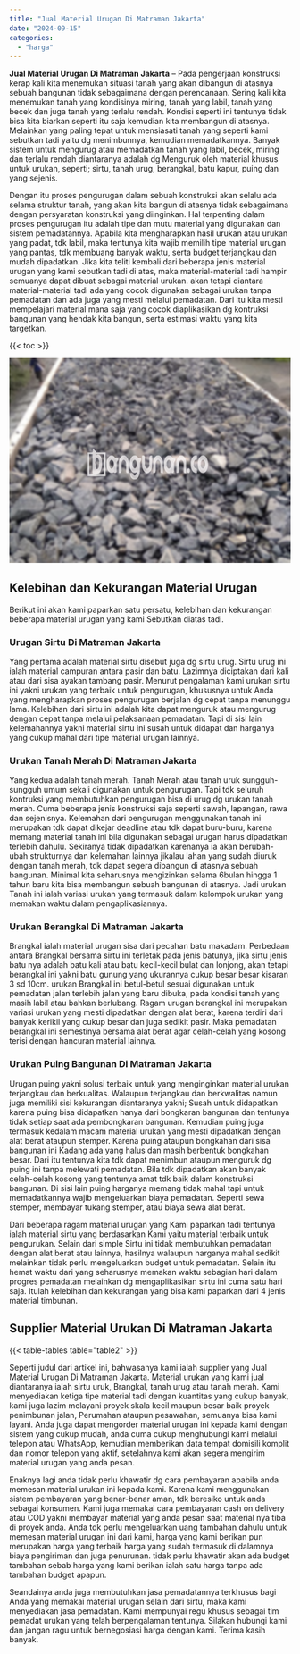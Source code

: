 ```yaml
---
title: "Jual Material Urugan Di Matraman Jakarta"
date: "2024-09-15"
categories: 
  - "harga"
---
```


**Jual Material Urugan Di Matraman Jakarta** – Pada pengerjaan konstruksi kerap kali kita menemukan situasi tanah yang akan dibangun di atasnya sebuah bangunan tidak sebagaimana dengan perencanaan. Sering kali kita menemukan tanah yang kondisinya miring, tanah yang labil, tanah yang becek dan juga tanah yang terlalu rendah. Kondisi seperti ini tentunya tidak bisa kita biarkan seperti itu saja kemudian kita membangun di atasnya. Melainkan yang paling tepat untuk mensiasati tanah yang seperti kami sebutkan tadi yaitu dg menimbunnya, kemudian memadatkannya. Banyak sistem untuk mengurug atau memadatkan tanah yang labil, becek, miring dan terlalu rendah diantaranya adalah dg Menguruk oleh material khusus untuk urukan, seperti; sirtu, tanah urug, berangkal, batu kapur, puing dan yang sejenis.

Dengan itu proses pengurugan dalam sebuah konstruksi akan selalu ada selama struktur tanah, yang akan kita bangun di atasnya tidak sebagaimana dengan persyaratan konstruksi yang diinginkan. Hal terpenting dalam proses pengurugan itu adalah tipe dan mutu material yang digunakan dan sistem pemadatannya. Apabila kita mengharapkan hasil urukan atau urukan yang padat, tdk labil, maka tentunya kita wajib memilih tipe material urugan yang pantas, tdk membuang banyak waktu, serta budget terjangkau dan mudah dipadatkan. Jika kita teliti kembali dari beberapa jenis material urugan yang kami sebutkan tadi di atas, maka material-material tadi hampir semuanya dapat dibuat sebagai material urukan. akan tetapi diantara material-material tadi ada yang cocok digunakan sebagai urukan tanpa pemadatan dan ada juga yang mesti melalui pemadatan. Dari itu kita mesti mempelajari material mana saja yang cocok diaplikasikan dg kontruksi bangunan yang hendak kita bangun, serta estimasi waktu yang kita targetkan.

{{< toc >}}

![Jual Material Urugan Di Matraman Jakarta](/images/jual-urugan-32.png)

## Kelebihan dan Kekurangan Material Urugan

Berikut ini akan kami paparkan satu persatu, kelebihan dan kekurangan beberapa material urugan yang kami Sebutkan diatas tadi.

### Urugan Sirtu Di Matraman Jakarta

Yang pertama adalah material sirtu disebut juga dg sirtu urug. Sirtu urug ini ialah material campuran antara pasir dan batu. Lazimnya diciptakan dari kali atau dari sisa ayakan tambang pasir. Menurut pengalaman kami urukan sirtu ini yakni urukan yang terbaik untuk pengurugan, khususnya untuk Anda yang mengharapkan proses pengurugan berjalan dg cepat tanpa menunggu lama. Kelebihan dari sirtu ini adalah kita dapat menguruk atau mengurug dengan cepat tanpa melalui pelaksanaan pemadatan. Tapi di sisi lain kelemahannya yakni material sirtu ini susah untuk didapat dan harganya yang cukup mahal dari tipe material urugan lainnya.

### Urukan Tanah Merah Di Matraman Jakarta

Yang kedua adalah tanah merah. Tanah Merah atau tanah uruk sungguh-sungguh umum sekali digunakan untuk pengurugan. Tapi tdk seluruh kontruksi yang membutuhkan pengurugan bisa di urug dg urukan tanah merah. Cuma beberapa jenis konstruksi saja seperti sawah, lapangan, rawa dan sejenisnya. Kelemahan dari pengurugan menggunakan tanah ini merupakan tdk dapat dikejar deadline atau tdk dapat buru-buru, karena memang material tanah ini bila digunakan sebagai urugan harus dipadatkan terlebih dahulu. Sekiranya tidak dipadatkan karenanya ia akan berubah-ubah strukturnya dan kelemahan lainnya jikalau lahan yang sudah diuruk dengan tanah merah, tdk dapat segera dibangun di atasnya sebuah bangunan. Minimal kita seharusnya mengizinkan selama 6bulan hingga 1 tahun baru kita bisa membangun sebuah bangunan di atasnya. Jadi urukan Tanah ini ialah variasi urukan yang termasuk dalam kelompok urukan yang memakan waktu dalam pengaplikasiannya.

### Urukan Berangkal Di Matraman Jakarta

Brangkal ialah material urugan sisa dari pecahan batu makadam. Perbedaan antara Brangkal bersama sirtu ini terletak pada jenis batunya, jika sirtu jenis batu nya adalah batu kali atau batu kecil-kecil bulat dan lonjong, akan tetapi berangkal ini yakni batu gunung yang ukurannya cukup besar besar kisaran 3 sd 10cm. urukan Brangkal ini betul-betul sesuai digunakan untuk pemadatan jalan terlebih jalan yang baru dibuka, pada kondisi tanah yang masih labil atau bahkan berlubang. Ragam urugan berangkal ini merupakan variasi urukan yang mesti dipadatkan dengan alat berat, karena terdiri dari banyak kerikil yang cukup besar dan juga sedikit pasir. Maka pemadatan berangkal ini semestinya bersama alat berat agar celah-celah yang kosong terisi dengan hancuran material lainnya.

### Urukan Puing Bangunan Di Matraman Jakarta

Urugan puing yakni solusi terbaik untuk yang menginginkan material urukan terjangkau dan berkualitas. Walaupun terjangkau dan berkwalitas namun juga memiliki sisi kekurangan diantaranya yakni; Susah untuk didapatkan karena puing bisa didapatkan hanya dari bongkaran bangunan dan tentunya tidak setiap saat ada pembongkaran bangunan. Kemudian puing juga termasuk kedalam macam material urukan yang mesti dipadatkan dengan alat berat ataupun stemper. Karena puing ataupun bongkahan dari sisa bangunan ini Kadang ada yang halus dan masih berbentuk bongkahan besar. Dari itu tentunya kita tdk dapat menimbun ataupun menguruk dg puing ini tanpa melewati pemadatan. Bila tdk dipadatkan akan banyak celah-celah kosong yang tentunya amat tdk baik dalam konstruksi bangunan. Di sisi lain puing harganya memang tidak mahal tapi untuk memadatkannya wajib mengeluarkan biaya pemadatan. Seperti sewa stemper, membayar tukang stemper, atau biaya sewa alat berat.

Dari beberapa ragam material urugan yang Kami paparkan tadi tentunya ialah material sirtu yang berdasarkan Kami yaitu material terbaik untuk pengurukan. Selain dari simple Sirtu ini tidak membutuhkan pemadatan dengan alat berat atau lainnya, hasilnya walaupun harganya mahal sedikit melainkan tidak perlu mengeluarkan budget untuk pemadatan. Selain itu hemat waktu dari yang seharusnya memakan waktu sebagian hari dalam progres pemadatan melainkan dg mengaplikasikan sirtu ini cuma satu hari saja. Itulah kelebihan dan kekurangan yang bisa kami paparkan dari 4 jenis material timbunan.

## Supplier Material Urukan Di Matraman Jakarta

{{< table-tables table="table2" >}}

Seperti judul dari artikel ini, bahwasanya kami ialah supplier yang Jual Material Urugan Di Matraman Jakarta. Material urukan yang kami jual diantaranya ialah sirtu uruk, Brangkal, tanah urug atau tanah merah. Kami menyediakan ketiga tipe material tadi dengan kuantitas yang cukup banyak, kami juga lazim melayani proyek skala kecil maupun besar baik proyek penimbunan jalan, Perumahan ataupun pesawahan, semuanya bisa kami layani. Anda juga dapat mengorder material urugan ini kepada kami dengan sistem yang cukup mudah, anda cuma cukup menghubungi kami melalui telepon atau WhatsApp, kemudian memberikan data tempat domisili komplit dan nomor telepon yang aktif, setelahnya kami akan segera mengirim material urugan yang anda pesan.

Enaknya lagi anda tidak perlu khawatir dg cara pembayaran apabila anda memesan material urukan ini kepada kami. Karena kami menggunakan sistem pembayaran yang benar-benar aman, tdk beresiko untuk anda sebagai konsumen. Kami juga memakai cara pembayaran cash on delivery atau COD yakni membayar material yang anda pesan saat material nya tiba di proyek anda. Anda tdk perlu mengeluarkan uang tambahan dahulu untuk memesan material urugan ini dari kami, harga yang kami berikan pun merupakan harga yang terbaik harga yang sudah termasuk di dalamnya biaya pengiriman dan juga penurunan. tidak perlu khawatir akan ada budget tambahan sebab harga yang kami berikan ialah satu harga tanpa ada tambahan budget apapun.

Seandainya anda juga membutuhkan jasa pemadatannya terkhusus bagi Anda yang memakai material urugan selain dari sirtu, maka kami menyediakan jasa pemadatan. Kami mempunyai regu khusus sebagai tim pemadat urukan yang telah berpengalaman tentunya. Silakan hubungi kami dan jangan ragu untuk bernegosiasi harga dengan kami. Terima kasih banyak.
